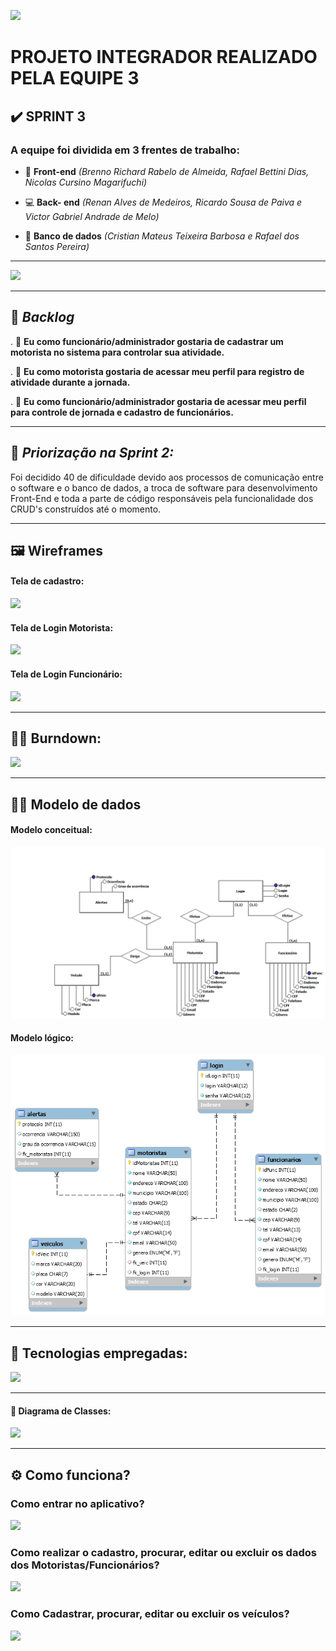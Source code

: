 ![](https://github.com/DevSlim001/PI_2020.2/blob/master/logotipocomum.jpg)


# PROJETO INTEGRADOR REALIZADO PELA EQUIPE 3
## :heavy_check_mark: SPRINT 3

### A equipe foi dividida em 3 frentes de trabalho:

- :art: **Front-end** *(Brenno Richard Rabelo de Almeida, Rafael Bettini Dias, Nicolas Cursino Magarifuchi)*

- :computer: **Back- end** *(Renan Alves de Medeiros, Ricardo Sousa de Paiva e Victor Gabriel Andrade de Melo)*

- :floppy_disk: **Banco de dados** *(Cristian Mateus Teixeira Barbosa e Rafael dos Santos Pereira)*


--------------------------------------------------------------------------------------------------------------------

![](https://github.com/DevSlim001/PI_2020.2/blob/master/card3.png)

--------------------------------------------------------------------------------------------------------------------
## :bookmark: **_Backlog_**

. :scroll: **Eu como funcionário/administrador gostaria de cadastrar um motorista no sistema para controlar sua atividade.**

. :scroll: **Eu como motorista gostaria de acessar meu perfil para registro de atividade durante a jornada.**

. :scroll: **Eu como funcionário/administrador gostaria de acessar meu perfil para controle de jornada e cadastro de funcionários.**

--------------------------------------------------------------------------------------------------------------------

## :dart: **_Priorização na Sprint 2:_**

Foi decidido 40 de dificuldade devido aos processos de comunicação entre o software e o banco de dados, a troca de software para desenvolvimento Front-End e toda a parte de código responsáveis pela funcionalidade dos CRUD's construídos até o momento.

--------------------------------------------------------------------------------------------------------------------
## :framed_picture: Wireframes 

#### Tela de cadastro:
![](https://github.com/DevSlim001/PI_2020.2/blob/Sprint1/tela%20de%20cadastro.png)


#### Tela de Login Motorista:
![](https://github.com/DevSlim001/PI_2020.2/blob/Sprint1/Tela%20motorista.png)

#### Tela de Login Funcionário:

![](https://github.com/DevSlim001/PI_2020.2/blob/Sprint1/Tela%20administrador.png)


--------------------------------------------------------------------------------------------------------------------

## :running_man: Burndown:

 ![](https://github.com/DevSlim001/PI_2020.2/blob/sprint2/assets/PrintBurndown.png)



--------------------------------------------------------------------------------------------------------------------

## :man_technologist: Modelo de dados

#### Modelo conceitual:

![](https://github.com/DevSlim001/PI_2020.2/blob/Sprint0/modeloconceitual.jpg)


#### Modelo lógico:

![](https://github.com/DevSlim001/PI_2020.2/blob/Sprint0/Modelo%20lógico.png)

--------------------------------------------------------------------------------------------------------------------

## :rocket: Tecnologias empregadas:
 
![](https://github.com/DevSlim001/PI_2020.2/blob/master/tecnology.png)

--------------------------------------------------------------------------------------------------------------------

#### :tea: Diagrama de Classes:

![](https://github.com/DevSlim001/PI_2020.2/blob/sprint2/diagramaclasses.png)

--------------------------------------------------------------------------------------------------------------------
## :gear: Como funciona?

### Como entrar no aplicativo?

![](https://github.com/DevSlim001/PI_2020.2/blob/sprint2/Entrar%20no%20app.gif)


### Como realizar o cadastro, procurar, editar ou excluir os dados dos Motoristas/Funcionários?

![](https://github.com/DevSlim001/PI_2020.2/blob/sprint2/CrudMotoristaFuncionário.gif)


### Como Cadastrar, procurar, editar ou excluir os veículos?

![](https://github.com/DevSlim001/PI_2020.2/blob/sprint2/CrudVeículos.gif)
